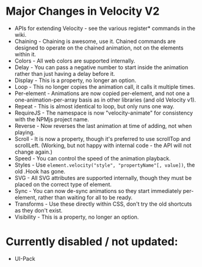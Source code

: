 ﻿# Major Changes in Velocity V2

* APIs for extending Velocity - see the various register* commands in the wiki.
* Chaining - Chaining is awesome, use it. Chained commands are designed to operate on the chained animation, not on the elements within it.
* Colors - All web colors are supported internally.
* Delay - You can pass a negative number to start inside the animation rather than just having a delay before it.
* Display - This is a property, no longer an option.
* Loop - This no longer copies the animation call, it calls it multiple times.
* Per-element - Animations are now copied per-element, and not one a one-animation-per-array basis as in other libraries (and old Velocity v1).
* Repeat - This is almost identical to loop, but only runs one way.
* RequireJS - The namespace is now "velocity-animate" for consistency with the NPMjs project name.
* Reverse - Now reverses the last animation at time of adding, not when playing.
* Scroll - It is now a property, though it's preferred to use scrollTop and scrollLeft. (Working, but not happy with internal code - the API will not change again.)
* Speed - You can control the speed of the animation playback.
* Styles - Use `element.velocity("style", "propertyName"[, value])`, the old .Hook has gone.
* SVG - All SVG attributes are supported internally, though they must be placed on the correct type of element.
* Sync - You can now de-sync animations so they start immediately per-element, rather than waiting for all to be ready.
* Transforms - Use these directly within CSS, don't try the old shortcuts as they don't exist.
* Visibility - This is a property, no longer an option.

# Currently disabled / not updated:

* UI-Pack
